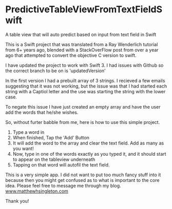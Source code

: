 # PredictiveTableViewFromTextFieldSwift
A table view that will auto predict based on input from text field in Swift

This is a Swift project that was translated from a Ray Wenderlich tutorial from 6+ years ago, blended with a StackOverFlow post from over a year ago that attempted to convert the objective C version to swift.

I have updated the project to work with Swift 3. I had issues with Github so the correct branch to be on is 'updatedVersion'

In the first version I had a prebuilt array of 3 strings. I recieved a few emails suggesting that it was not working, but the issue was that I had started each string with a Captiol letter and the use was starting the string with the lower case.

To negate this issue I have just created an empty array and have the user add the words that he/she wishes.

So, without furter babble from me, here is how to use this simple project.


1. Type a word in
2. When finished, Tap the 'Add' Button
3. It will add the word to the array and clear the text field. Add as many as you want!
4. Now, type in one of the words exactly as you typed it, and it should start to appear on the tableview underneath
5. Tapping on that word will autofil the text field.


This is a very simple app. I did not want to put too much fancy stuff into it because then you might get confused as to what is important to the core idea. Please feel free to message me through my blog. www.matthewhsingleton.com

Thank you!
